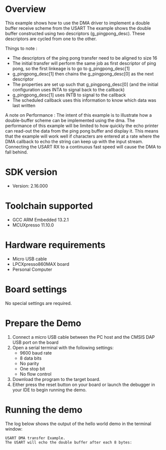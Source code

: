 Overview
========
This example shows how to use the DMA driver to implement a double buffer receive scheme from the USART 
The example shows the double buffer constructed using two descriptors (g_pingpong_desc). These descriptors 
are cycled from one to the other.

Things to note :

- The descriptors of the ping pong transfer need to be aligned to size 16
- The initial transfer will perform the same job as first descriptor of ping pong, so the first linkeage 
  is to go to g_pingpong_desc[1]
- g_pingpong_desc[1] then chains the g_pingpong_desc[0] as the next descriptor
- The properties are set up such that g_pingpong_desc[0] (and the initial configuration uses INTA to signal
  back to the callback)
- g_pingpong_desc[1] uses INTB to signal to the callback
- The scheduled callback uses this information to know which data was last written

A note on Performance :
The intent of this example is to illustrate how a double-buffer scheme can be implemented using the dma. 
The performance of this example will be limited to how quickly the echo printer can read-out the data from 
the ping pong buffer and display it. This means that the example will work well if characters are entered 
at a rate where the DMA callback to echo the string can keep up with the input stream. Connecting the USART
RX to a continuous fast speed will cause the DMA to fall behind.
 

SDK version
===========
- Version: 2.16.000

Toolchain supported
===================
- GCC ARM Embedded  13.2.1
- MCUXpresso  11.10.0

Hardware requirements
=====================
- Micro USB cable
- LPCXpresso860MAX board
- Personal Computer

Board settings
==============
No special settings are required.

Prepare the Demo
================
1.  Connect a micro USB cable between the PC host and the CMSIS DAP USB port on the board
2.  Open a serial terminal with the following settings:
    - 9600 baud rate
    - 8 data bits
    - No parity
    - One stop bit
    - No flow control
3.  Download the program to the target board.
4.  Either press the reset button on your board or launch the debugger in your IDE to begin running the demo.

Running the demo
================
The log below shows the output of the hello world demo in the terminal window:
~~~~~~~~~~~~~~~~~~~~~~~~~~~~~~~~~~~
USART DMA transfer Example.
The USART will echo the double buffer after each 8 bytes:
